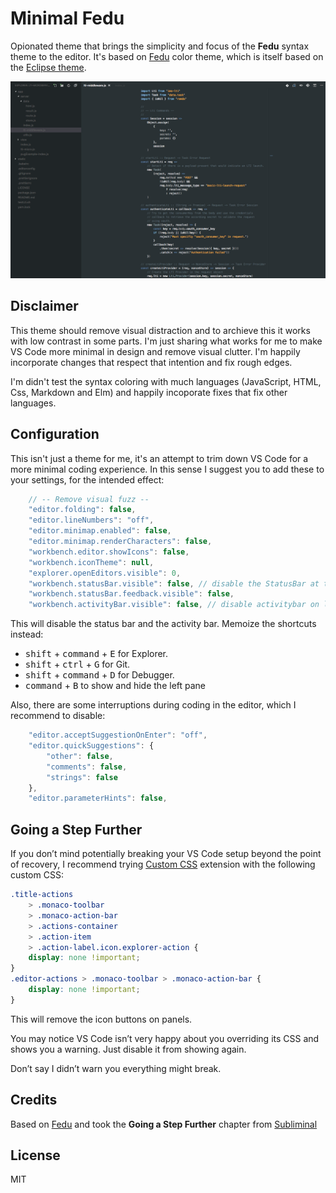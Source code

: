# Minimal Fedu

Opionated theme that brings the simplicity and focus of the **Fedu** syntax theme to the editor. It's based on [Fedu](https://marketplace.visualstudio.com/items?itemName=Mustanaamio.theme-fedu) color theme, which is itself based on the [Eclipse theme](http://www.eclipsecolorthemes.org/?view=theme&id=30389).

![Screenshot](screenshot.png)

## Disclaimer

This theme should remove visual distraction and to archieve this it works with low contrast in some parts. I'm just sharing what works for me to make VS Code more minimal in design and remove visual clutter. I'm happily incorporate changes that respect that intention and fix rough edges.

I'm didn't test the syntax coloring with much languages (JavaScript, HTML, Css, Markdown and Elm) and happily incoporate fixes that fix other languages.

## Configuration

This isn't just a theme for me, it's an attempt to trim down VS Code for a more minimal coding experience. In this sense I suggest you to add these to your settings, for the intended effect:

```js
    // -- Remove visual fuzz --
    "editor.folding": false,
    "editor.lineNumbers": "off",
    "editor.minimap.enabled": false,
    "editor.minimap.renderCharacters": false,
    "workbench.editor.showIcons": false,
    "workbench.iconTheme": null,
    "explorer.openEditors.visible": 0,
    "workbench.statusBar.visible": false, // disable the StatusBar at the bottom
    "workbench.statusBar.feedback.visible": false,
    "workbench.activityBar.visible": false, // disable activitybar on left side
```

This will disable the status bar and the activity bar. Memoize the shortcuts instead:

*   <kbd>shift</kbd> + <kbd>command</kbd> + <kbd>E</kbd> for Explorer.
*   <kbd>shift</kbd> + <kbd>ctrl</kbd> + <kbd>G</kbd> for Git.
*   <kbd>shift</kbd> + <kbd>command</kbd> + <kbd>D</kbd> for Debugger.
*   <kbd>command</kbd> + <kbd>B</kbd> to show and hide the left pane

Also, there are some interruptions during coding in the editor, which I recommend to disable:

```js
    "editor.acceptSuggestionOnEnter": "off",
    "editor.quickSuggestions": {
        "other": false,
        "comments": false,
        "strings": false
    },
    "editor.parameterHints": false,
```

## Going a Step Further

If you don’t mind potentially breaking your VS Code setup beyond the point of recovery, I recommend trying [Custom CSS](https://marketplace.visualstudio.com/items?itemName=be5invis.vscode-custom-css) extension with the following custom CSS:

```css
.title-actions
    > .monaco-toolbar
    > .monaco-action-bar
    > .actions-container
    > .action-item
    > .action-label.icon.explorer-action {
    display: none !important;
}
.editor-actions > .monaco-toolbar > .monaco-action-bar {
    display: none !important;
}
```

This will remove the icon buttons on panels.

You may notice VS Code isn’t very happy about you overriding its CSS and shows you a warning. Just disable it from showing again.

Don’t say I didn’t warn you everything might break.

## Credits

Based on [Fedu](https://marketplace.visualstudio.com/items?itemName=Mustanaamio.theme-fedu) and took the **Going a Step Further** chapter from [Subliminal](https://github.com/gaearon/subliminal/blob/master/README.md)

## License

MIT
